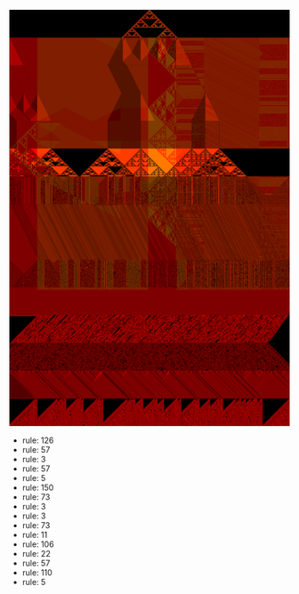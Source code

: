 ![photo](./output.png) 
 * rule: 126
* rule: 57
* rule: 3
* rule: 57
* rule: 5
* rule: 150
* rule: 73
* rule: 3
* rule: 3
* rule: 73
* rule: 11
* rule: 106
* rule: 22
* rule: 57
* rule: 110
* rule: 5
